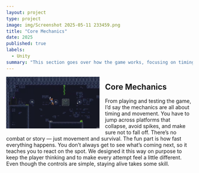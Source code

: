 ```yaml
---
layout: project
type: project
image: img/Screenshot 2025-05-11 233459.png
title: "Core Mechanics"
date: 2025
published: true
labels:
  - Unity
summary: "This section goes over how the game works, focusing on timing, movement, and survival. Players have to react quickly to collapsing platforms and spikes, with no combat or story — just pure platforming challenge.."
---
```

<img align="left" class="img-fluid" src="https://raw.githubusercontent.com/AustinV28/AbyssborneStudiosWebsite/main/img/Screenshot%202025-05-11%20233647.png" alt="Abyssborne Gameplay Screenshot" style="width: 50%; margin-right: 15px; margin-bottom: 10px;">

## Core Mechanics

From playing and testing the game, I’d say the mechanics are all about timing and movement. You have to jump across platforms that collapse, avoid spikes, and make sure not to fall off. There’s no combat or story — just movement and survival. The fun part is how fast everything happens. You don’t always get to see what’s coming next, so it teaches you to react on the spot. We designed it this way on purpose to keep the player thinking and to make every attempt feel a little different. Even though the controls are simple, staying alive takes some skill.
